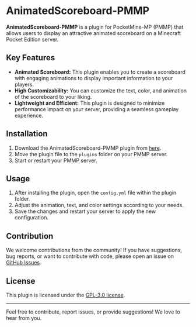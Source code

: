 # AnimatedScoreboard-PMMP

**AnimatedScoreboard-PMMP** is a plugin for PocketMine-MP (PMMP) that allows users to display an attractive animated scoreboard on a Minecraft Pocket Edition server.

## Key Features

- **Animated Scoreboard:** This plugin enables you to create a scoreboard with engaging animations to display important information to your players.
- **High Customizability:** You can customize the text, color, and animation of the scoreboard to your liking.
- **Lightweight and Efficient:** This plugin is designed to minimize performance impact on your server, providing a seamless gameplay experience.

## Installation

1. Download the AnimatedScoreboard-PMMP plugin from [here](link_to_plugin).
2. Move the plugin file to the `plugins` folder on your PMMP server.
3. Start or restart your PMMP server.

## Usage

1. After installing the plugin, open the `config.yml` file within the plugin folder.
2. Adjust the animation, text, and color settings according to your needs.
3. Save the changes and restart your server to apply the new configuration.

## Contribution

We welcome contributions from the community! If you have suggestions, bug reports, or want to contribute with code, please open an issue on [GitHub Issues](https://github.com/XPocketMC/AnimatedScoreboard-PMMP/issues).

## License

This plugin is licensed under the [ GPL-3.0 license](LICENSE).

---

Feel free to contribute, report issues, or provide suggestions! We love to hear from you.
